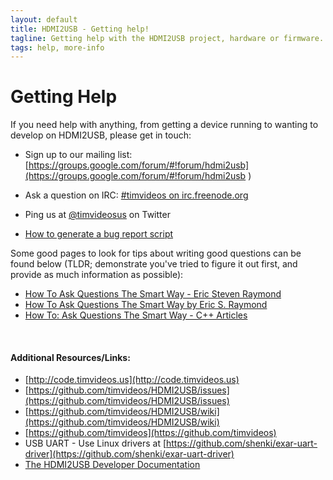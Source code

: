 ```yaml
---
layout: default
title: HDMI2USB - Getting help!
tagline: Getting help with the HDMI2USB project, hardware or firmware.
tags: help, more-info
---
```


# Getting Help

If you need help with anything, from getting a device running to wanting to develop on HDMI2USB, please get in touch:

 * Sign up to our mailing list: [https://groups.google.com/forum/#!forum/hdmi2usb](https://groups.google.com/forum/#!forum/hdmi2usb
)
 * Ask a question on IRC: [#timvideos on irc.freenode.org](http://webchat.freenode.net?channels=%23timvideos)
 * Ping us at [@timvideosus](https://twitter.com/timvideosus) on Twitter

 * [How to generate a bug report script](https://github.com/timvideos/HDMI2USB/wiki/Bug-report-script)


Some good pages to look for tips about writing good questions can be found below (TLDR; demonstrate you've tried to figure it out first, and provide as much information as possible):

 * [How To Ask Questions The Smart Way - Eric Steven Raymond](http://www.catb.org/esr/faqs/smart-questions.html)
 * [How To Ask Questions The Smart Way by Eric S. Raymond](http://taz.newffr.com/TAZ/Sysadm/unix.guide/smart-questions.html)
 * [How To: Ask Questions The Smart Way - C++ Articles](http://www.cplusplus.com/articles/jLzyhbRD/)

<br>

#### Additional Resources/Links:

 * [http://code.timvideos.us](http://code.timvideos.us)
 * [https://github.com/timvideos/HDMI2USB/issues](https://github.com/timvideos/HDMI2USB/issues)
 * [https://github.com/timvideos/HDMI2USB/wiki](https://github.com/timvideos/HDMI2USB/wiki)
 * [https://github.com/timvideos](https://github.com/timvideos)
 * USB UART - Use Linux drivers at [https://github.com/shenki/exar-uart-driver](https://github.com/shenki/exar-uart-driver)
 * [The HDMI2USB Developer Documentation](http://j.mp/hdmi2usb-dev-gdoc)

